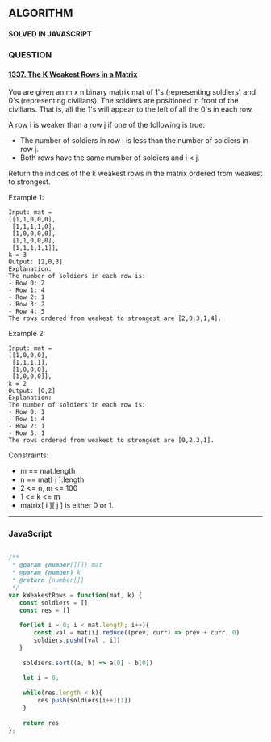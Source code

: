 ## ALGORITHM

#### SOLVED IN JAVASCRIPT
### QUESTION

#### [1337. The K Weakest Rows in a Matrix](https://leetcode.com/problems/the-k-weakest-rows-in-a-matrix/)

You are given an m x n binary matrix mat of 1's (representing soldiers) and 0's (representing civilians). The soldiers are positioned in front of the civilians. That is, all the 1's will appear to the left of all the 0's in each row.

A row i is weaker than a row j if one of the following is true:

* The number of soldiers in row i is less than the number of soldiers in row j.
* Both rows have the same number of soldiers and i < j.

Return the indices of the k weakest rows in the matrix ordered from weakest to strongest.

Example 1:

```
Input: mat = 
[[1,1,0,0,0],
 [1,1,1,1,0],
 [1,0,0,0,0],
 [1,1,0,0,0],
 [1,1,1,1,1]], 
k = 3
Output: [2,0,3]
Explanation: 
The number of soldiers in each row is: 
- Row 0: 2 
- Row 1: 4 
- Row 2: 1 
- Row 3: 2 
- Row 4: 5 
The rows ordered from weakest to strongest are [2,0,3,1,4].
```

Example 2:

```
Input: mat = 
[[1,0,0,0],
 [1,1,1,1],
 [1,0,0,0],
 [1,0,0,0]], 
k = 2
Output: [0,2]
Explanation: 
The number of soldiers in each row is: 
- Row 0: 1 
- Row 1: 4 
- Row 2: 1 
- Row 3: 1 
The rows ordered from weakest to strongest are [0,2,3,1].
```


Constraints:

* m == mat.length
* n == mat[ i ].length
* 2 <= n, m <= 100
* 1 <= k <= m
* matrix[ i ][ j ] is either 0 or 1.

-----

### JavaScript

```js

/**
 * @param {number[][]} mat
 * @param {number} k
 * @return {number[]}
 */
var kWeakestRows = function(mat, k) {
   const soldiers = []
   const res = []
   
   for(let i = 0; i < mat.length; i++){
       const val = mat[i].reduce((prev, curr) => prev + curr, 0)
       soldiers.push([val , i])
   }
    
    soldiers.sort((a, b) => a[0] - b[0])
    
    let i = 0;
    
    while(res.length < k){
        res.push(soldiers[i++][1])    
    }
    
    return res
};

```
